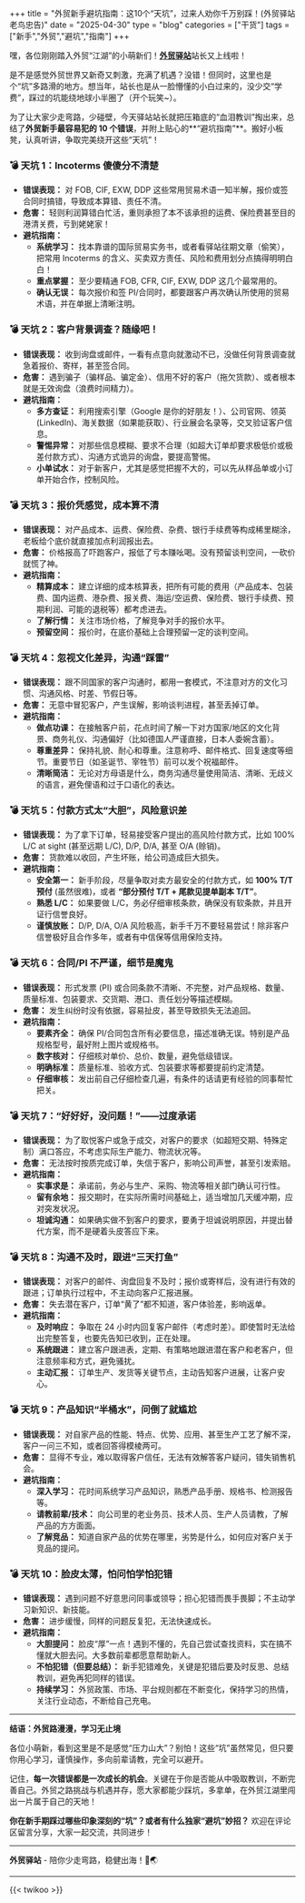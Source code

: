 +++
title = "外贸新手避坑指南：这10个“天坑”，过来人劝你千万别踩！(外贸驿站老鸟忠告)"
date = "2025-04-30"
type = "blog"
categories = ["干货"]
tags = ["新手","外贸","避坑","指南"]
+++



嘿，各位刚刚踏入外贸“江湖”的小萌新们！[**外贸驿站**](/ "外贸人士必备的专业导航网站，外贸资源全汇聚，成长路上好帮手")站长又上线啦！

是不是感觉外贸世界又新奇又刺激，充满了机遇？没错！但同时，这里也是个“坑”多路滑的地方。想当年，站长也是从一脸懵懂的小白过来的，没少交“学费”，踩过的坑能绕地球小半圈了（开个玩笑~）。

为了让大家少走弯路，少碰壁，今天驿站站长就把压箱底的“血泪教训”掏出来，总结了**外贸新手最容易犯的 10 个错误**，并附上贴心的**“避坑指南”**。搬好小板凳，认真听讲，争取完美绕开这些“天坑”！


### 💣 天坑 1：Incoterms 傻傻分不清楚

*   **错误表现：** 对 FOB, CIF, EXW, DDP 这些常用贸易术语一知半解，报价或签合同时搞错，导致成本算错、责任不清。
*   **危害：** 轻则利润算错白忙活，重则承担了本不该承担的运费、保险费甚至目的港清关费，亏到姥姥家！
*   **避坑指南：**
    *   **系统学习：** 找本靠谱的国际贸易实务书，或者看驿站往期文章（偷笑），把常用 Incoterms 的含义、买卖双方责任、风险和费用划分点搞得明明白白！
    *   **重点掌握：** 至少要精通 FOB, CFR, CIF, EXW, DDP 这几个最常用的。
    *   **确认无误：** 每次报价和签 PI/合同时，都要跟客户再次确认所使用的贸易术语，并在单据上清晰注明。

### 💣 天坑 2：客户背景调查？随缘吧！

*   **错误表现：** 收到询盘或邮件，一看有点意向就激动不已，没做任何背景调查就急着报价、寄样，甚至签合同。
*   **危害：** 遇到骗子（骗样品、骗定金）、信用不好的客户（拖欠货款）、或者根本就是无效询盘（浪费时间精力）。
*   **避坑指南：**
    *   **多方查证：** 利用搜索引擎（Google 是你的好朋友！）、公司官网、领英 (LinkedIn)、海关数据（如果能获取）、行业展会名录等，交叉验证客户信息。
    *   **警惕异常：** 对那些信息模糊、要求不合理（如超大订单却要求极低价或极差付款方式）、沟通方式诡异的询盘，要提高警惕。
    *   **小单试水：** 对于新客户，尤其是感觉把握不大的，可以先从样品单或小订单开始合作，控制风险。

### 💣 天坑 3：报价凭感觉，成本算不清

*   **错误表现：** 对产品成本、运费、保险费、杂费、银行手续费等构成稀里糊涂，老板给个底价就直接加点利润报出去。
*   **危害：** 价格报高了吓跑客户，报低了亏本赚吆喝。没有预留谈判空间，一砍价就慌了神。
*   **避坑指南：**
    *   **精算成本：** 建立详细的成本核算表，把所有可能的费用（产品成本、包装费、国内运费、港杂费、报关费、海运/空运费、保险费、银行手续费、预期利润、可能的退税等）都考虑进去。
    *   **了解行情：** 关注市场价格，了解竞争对手的报价水平。
    *   **预留空间：** 报价时，在底价基础上合理预留一定的谈判空间。

### 💣 天坑 4：忽视文化差异，沟通“踩雷”

*   **错误表现：** 跟不同国家的客户沟通时，都用一套模式，不注意对方的文化习惯、沟通风格、时差、节假日等。
*   **危害：** 无意中冒犯客户，产生误解，影响谈判进程，甚至丢掉订单。
*   **避坑指南：**
    *   **做点功课：** 在接触客户前，花点时间了解一下对方国家/地区的文化背景、商务礼仪、沟通偏好（比如德国人严谨直接，日本人委婉含蓄）。
    *   **尊重差异：** 保持礼貌、耐心和尊重。注意称呼、邮件格式、回复速度等细节。重要节日（如圣诞节、宰牲节）前可以发个祝福邮件。
    *   **清晰简洁：** 无论对方母语是什么，商务沟通尽量使用简洁、清晰、无歧义的语言，避免俚语和过于口语化的表达。

### 💣 天坑 5：付款方式太“大胆”，风险意识差

*   **错误表现：** 为了拿下订单，轻易接受客户提出的高风险付款方式，比如 100% L/C at sight (甚至远期 L/C), D/P, D/A, 甚至 O/A (赊销)。
*   **危害：** 货款难以收回，产生坏账，给公司造成巨大损失。
*   **避坑指南：**
    *   **安全第一：** 新手阶段，尽量争取对卖方最安全的付款方式，如 **100% T/T 预付** (虽然很难)，或者 **“部分预付 T/T + 尾款见提单副本 T/T”**。
    *   **熟悉 L/C：** 如果要做 L/C，务必仔细审核条款，确保没有软条款，并且开证行信誉良好。
    *   **谨慎放账：** D/P, D/A, O/A 风险极高，新手千万不要轻易尝试！除非客户信誉极好且合作多年，或者有中信保等信用保险支持。

### 💣 天坑 6：合同/PI 不严谨，细节是魔鬼

*   **错误表现：** 形式发票 (PI) 或合同条款不清晰、不完整，对产品规格、数量、质量标准、包装要求、交货期、港口、责任划分等描述模糊。
*   **危害：** 发生纠纷时没有依据，容易扯皮，甚至导致损失无法追回。
*   **避坑指南：**
    *   **要素齐全：** 确保 PI/合同包含所有必要信息，描述准确无误。特别是产品规格型号，最好附上图片或规格书。
    *   **数字核对：** 仔细核对单价、总价、数量，避免低级错误。
    *   **明确标准：** 质量标准、验收方式、包装要求等都要提前约定清楚。
    *   **仔细审核：** 发出前自己仔细检查几遍，有条件的话请更有经验的同事帮忙把关。

### 💣 天坑 7：“好好好，没问题！”——过度承诺

*   **错误表现：** 为了取悦客户或急于成交，对客户的要求（如超短交期、特殊定制）满口答应，不考虑实际生产能力、物流状况等。
*   **危害：** 无法按时按质完成订单，失信于客户，影响公司声誉，甚至引发索赔。
*   **避坑指南：**
    *   **实事求是：** 承诺前，务必与生产、采购、物流等相关部门确认可行性。
    *   **留有余地：** 报交期时，在实际所需时间基础上，适当增加几天缓冲期，应对突发状况。
    *   **坦诚沟通：** 如果确实做不到客户的要求，要勇于坦诚说明原因，并提出替代方案，而不是硬着头皮答应下来。

### 💣 天坑 8：沟通不及时，跟进“三天打鱼”

*   **错误表现：** 对客户的邮件、询盘回复不及时；报价或寄样后，没有进行有效的跟进；订单执行过程中，不主动向客户汇报进展。
*   **危害：** 失去潜在客户，订单“黄了”都不知道，客户体验差，影响返单。
*   **避坑指南：**
    *   **及时响应：** 争取在 24 小时内回复客户邮件（考虑时差）。即使暂时无法给出完整答复，也要先告知已收到，正在处理。
    *   **系统跟进：** 建立客户跟进表，定期、有策略地跟进潜在客户和老客户，但注意频率和方式，避免骚扰。
    *   **主动汇报：** 订单生产、发货等关键节点，主动告知客户进展，让客户安心。

### 💣 天坑 9：产品知识“半桶水”，问倒了就尴尬

*   **错误表现：** 对自家产品的性能、特点、优势、应用、甚至生产工艺了解不深，客户一问三不知，或者回答得模棱两可。
*   **危害：** 显得不专业，难以取得客户信任，无法有效解答客户疑问，错失销售机会。
*   **避坑指南：**
    *   **深入学习：** 花时间系统学习产品知识，熟悉产品手册、规格书、检测报告等。
    *   **请教前辈/技术：** 向公司里的老业务员、技术人员、生产人员请教，了解产品的方方面面。
    *   **了解竞品：** 知道自家产品的优势在哪里，劣势是什么，如何应对客户关于竞品的提问。

### 💣 天坑 10：脸皮太薄，怕问怕学怕犯错

*   **错误表现：** 遇到问题不好意思问同事或领导；担心犯错而畏手畏脚；不主动学习新知识、新技能。
*   **危害：** 进步缓慢，同样的问题反复犯，无法快速成长。
*   **避坑指南：**
    *   **大胆提问：** 脸皮“厚”一点！遇到不懂的，先自己尝试查找资料，实在搞不懂就大胆去问。大多数前辈都愿意帮助新人。
    *   **不怕犯错（但要总结）：** 新手犯错难免，关键是犯错后要及时反思、总结教训，避免再犯同样的错误。
    *   **持续学习：** 外贸政策、市场、平台规则都在不断变化，保持学习的热情，关注行业动态，不断给自己充电。

---

**结语：外贸路漫漫，学习无止境**

各位小萌新，看到这里是不是感觉“压力山大”？别怕！这些“坑”虽然常见，但只要你用心学习，谨慎操作，多向前辈请教，完全可以避开。

记住，**每一次错误都是一次成长的机会**。关键在于你是否能从中吸取教训，不断完善自己。外贸之路挑战与机遇并存，愿大家都能少踩坑，多拿单，在外贸江湖里闯出一片属于自己的天地！

**你在新手期踩过哪些印象深刻的“坑”？或者有什么独家“避坑”妙招？** 欢迎在评论区留言分享，大家一起交流，共同进步！

---

**外贸驿站** - 陪你少走弯路，稳健出海！🚀🌏

---



{{< twikoo >}}  
